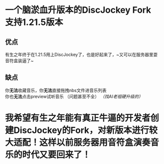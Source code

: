 # 一个脑淤血升版本的DiscJockey Fork 支持1.21.5版本  
## 优点  
有生之年终于在1.21.5用上DiscJockey了，也是好起来了，~又可以在服务器里耍音符盒装逼了~  
## 缺点  
你**无法**收藏音乐，你**无法**直接拖拽nbs文件进音乐列表  
你也**无法**点击preview试听音乐  （问题甚至不全）
*（找AI老祖硬升级的）*  
# 我希望有生之年能有真正牛逼的开发者创建DiscJockey的Fork，对新版本进行较大适配！这样以前服务器用音符盒演奏音乐的时代又要回来了！  
